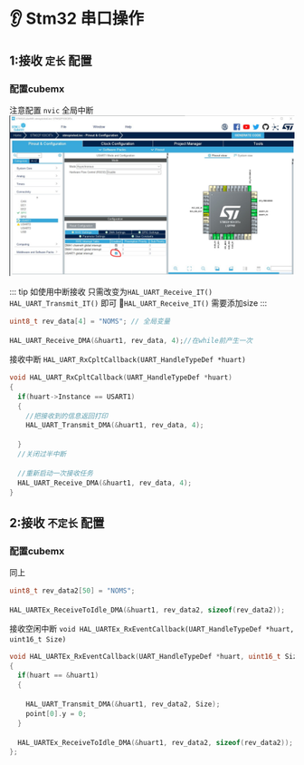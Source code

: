 # :ear: Stm32 串口操作

## 1:接收 `定长` 配置

### 配置cubemx

注意配置 `nvic` 全局中断
![img](./img/uart01.png)

::: tip
 如使用中断接收 只需改变为`HAL_UART_Receive_IT()` `HAL_UART_Transmit_IT()` 即可
 :book:`HAL_UART_Receive_IT()` 需要添加size
:::


```c
uint8_t rev_data[4] = "NOMS"; // 全局变量

HAL_UART_Receive_DMA(&huart1, rev_data, 4);//在while前产生一次
```


接收中断  `HAL_UART_RxCpltCallback(UART_HandleTypeDef *huart)`
```c
void HAL_UART_RxCpltCallback(UART_HandleTypeDef *huart)
{
  if(huart->Instance == USART1)
  { 
    //把接收到的信息返回打印
    HAL_UART_Transmit_DMA(&huart1, rev_data, 4);
    
  }
  //关闭过半中断
  
  //重新启动一次接收任务
  HAL_UART_Receive_DMA(&huart1, rev_data, 4);
}
```


## 2:接收 `不定长` 配置
### 配置cubemx
同上

```c
uint8_t rev_data2[50] = "NOMS";

HAL_UARTEx_ReceiveToIdle_DMA(&huart1, rev_data2, sizeof(rev_data2));
```

接收空闲中断 `void HAL_UARTEx_RxEventCallback(UART_HandleTypeDef *huart, uint16_t Size)`
```c
void HAL_UARTEx_RxEventCallback(UART_HandleTypeDef *huart, uint16_t Size)
{
  if(huart == &huart1)
  {

    HAL_UART_Transmit_DMA(&huart1, rev_data2, Size);
    point[0].y = 0;
  }

  HAL_UARTEx_ReceiveToIdle_DMA(&huart1, rev_data2, sizeof(rev_data2));
};
```



